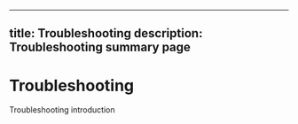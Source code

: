 ----
title: Troubleshooting
description: Troubleshooting summary page
----

# Troubleshooting

Troubleshooting introduction
